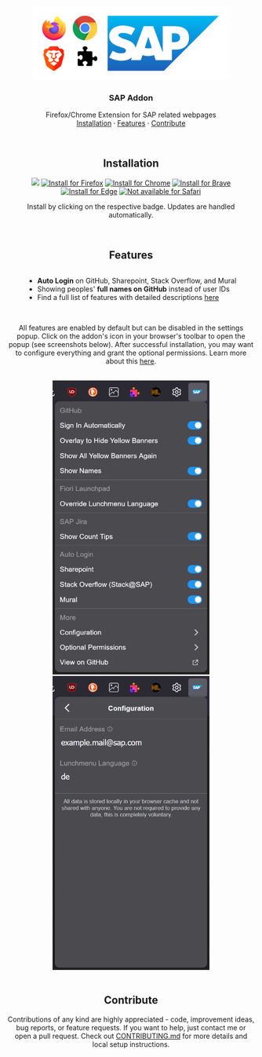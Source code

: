 <div align="center">

  <picture >
    <source media="(prefers-color-scheme: dark)" srcset="./assets/sap-addon-2-dark-mode.png">
    <source media="(prefers-color-scheme: light)" srcset="./assets/sap-addon-2-light-mode.png">
    <img alt="SAP Addon Logo" src="./assets/sap-addon-2-light-mode.png" style="max-width: min(80%, 400px)">
  </picture>


  <h3 align="center">SAP Addon</h3>

  <p align="center">
    Firefox/Chrome Extension for SAP related webpages
    <br />
    <a href="#installation">Installation</a>
    ·
    <a href="#features">Features</a>
    ·
    <a href="#contribute">Contribute</a>
    
  </p>
</div>

<br />
<h2 align="center">Installation</h3>

<p align="center">
<a href="https://nikolockenvitz.github.io/sap-addon/">
<img src="https://nikolockenvitz.github.io/sap-addon/icons/icon48.png" height="20px" /></a>
<!-- SHIELD IO BADGES INSTALL START -->
<a href="https://nikolockenvitz.github.io/sap-addon/xpi/sap_addon-1.20.2.xpi">
<img src="https://img.shields.io/badge/firefox-v1.20.2-FF7139?logo=firefox-browser" alt="Install for Firefox" /></a>
<!-- SHIELD IO BADGES INSTALL END -->
<a href="https://chrome.google.com/webstore/detail/sap-addon/ccjpkhcdklddbfpcboffbeihonalpjkc">
<img src="https://img.shields.io/badge/chrome-v1.20.2-4285F4?logo=google-chrome" alt="Install for Chrome" /></a>
<a href="https://chrome.google.com/webstore/detail/sap-addon/ccjpkhcdklddbfpcboffbeihonalpjkc">
<img src="https://img.shields.io/badge/brave-v1.20.2-FB542B?logo=brave" alt="Install for Brave" /></a>
<a href="https://chrome.google.com/webstore/detail/sap-addon/ccjpkhcdklddbfpcboffbeihonalpjkc">
<img src="https://img.shields.io/badge/edge-v1.20.2-0078D7?logo=microsoft-edge" alt="Install for Edge" /></a>
<a href="https://www.mozilla.org/en-US/firefox/new/">
<img src="https://img.shields.io/badge/safari-not_available-000000?logo=safari" alt="Not available for Safari" /></a>
</p>

<p align="center">
Install by clicking on the respective badge.
Updates are handled automatically.
</p>

<br />
<h2 align="center">Features</h3>

<div style="text-align: center">
  <ul style="display: inline-block; text-align: left">
    <li><b>Auto Login</b> on GitHub, Sharepoint, Stack Overflow, and Mural</li>
    <li>Showing peoples' <b>full names on GitHub</b> instead of user IDs</li>
    <li>Find a full list of features with detailed descriptions <a href="./docs/README.md#features">here</a></li>
  </ul>
</div>

<br />
<p align="center">
All features are enabled by default but can be disabled in the settings popup.
Click on the addon's icon in your browser's toolbar to open the popup (see screenshots below).
After successful installation, you may want to configure everything and grant the optional permissions.
Learn more about this <a href="./docs/README.md#optional-permissions">here</a>.
</p>

<br />
<div style="text-align: center">
<img src="docs/screenshot-1.21-settings-popup.png" width="320" alt="Screenshot of Settings Popup" title="Screenshot of Settings Popup" /> <img src="docs/screenshot-1.21-settings-popup-configuration.png" width="320" alt="Screenshot of Configuration in Popup" title="Screenshot of Configuration in Popup" />
</div>

<br />
<h2 align="center">Contribute</h3>

<p align="center">
Contributions of any kind are highly appreciated - code, improvement ideas, bug reports, or feature requests.
If you want to help, just contact me or open a pull request.
Check out <a href="https://github.com/nikolockenvitz/sap-addon/blob/master/CONTRIBUTING.md#readme">CONTRIBUTING.md</a> for more details and local setup instructions.
</p>
